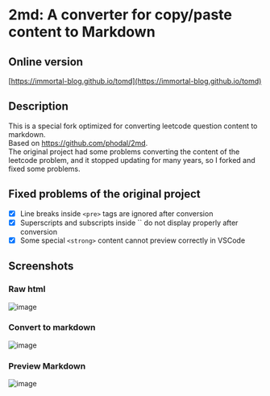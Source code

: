 # 2md: A converter for copy/paste content to Markdown
## Online version
[https://immortal-blog.github.io/tomd](https://immortal-blog.github.io/tomd)
## Description
This is a special fork optimized for converting leetcode question content to markdown.  
Based on https://github.com/phodal/2md.   
The original project had some problems converting the content of the leetcode problem, and it stopped updating for many years, so I forked and fixed some problems.
## Fixed problems of the original project
- [x] Line breaks inside `<pre>` tags are ignored after conversion
- [x] Superscripts and subscripts inside `` do not display properly after conversion
- [x] Some special `<strong>` content cannot preview correctly in VSCode
## Screenshots
### Raw html
![image](https://user-images.githubusercontent.com/17811951/183224418-80c4b563-d177-46d7-aec7-53fb253dcdd6.png)
### Convert to markdown
![image](https://user-images.githubusercontent.com/17811951/183227691-86caf431-178b-4d72-8f6b-02ff8199e1c1.png)
### Preview Markdown
![image](https://user-images.githubusercontent.com/17811951/183227712-d7a0325a-d39c-4cce-9472-1f06fe363d62.png)
